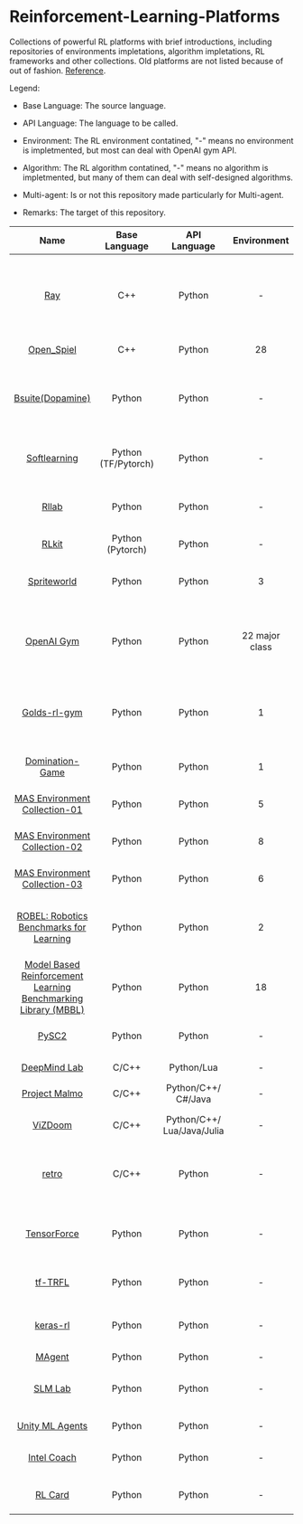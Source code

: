 # Reinforcement-Learning-Platforms
Collections of powerful RL platforms with brief introductions, including repositories of environments impletations, algorithm impletations, RL frameworks and other collections. Old platforms are not listed because of out of fashion. [Reference](https://github.com/aikorea/awesome-rl/blob/master/README.md).

Legend:

* Base Language: The source language.

* API Language: The language to be called.

* Environment: The RL environment contatined, "-" means no environment is impletmented, but most can deal with OpenAI gym API.

* Algorithm: The RL algorithm contatined, "-" means no algorithm is impletmented, but many of them can deal with self-designed algorithms.

* Multi-agent: Is or not this repository made particularly for Multi-agent.

* Remarks: The target of this repository.

| Name | Base Language | API Language | Environment | Algorithm | Multi-agent | Remarks |
| :-----: | :----: | :----: | :----: | :----: | :----: | :----: |
| [Ray](https://github.com/ray-project/ray) | C++ | Python | - | 20+ | N | RL framework,<br>distributed,<br>hyperparameter tuning,<br>RLlib,<br>accelerate,<br>**able to work for Multi-agent RL**. |
| [Open_Spiel](https://github.com/deepmind/open_spiel) | C++ | Python | 28 | 24 | Y | Game Theory with RL,<br>Multi-agent. |
| [Bsuite(Dopamine)](https://github.com/deepmind/bsuite) | Python | Python | - | - | N | Architecture,<br>architecture research,<br>comprehensive studies,<br>visualization,<br>algorithmic research,<br>instruction |
| [Softlearning](https://github.com/rail-berkeley/softlearning) | Python<br>(TF/Pytorch) | Python | - | 5 | N | Training framework,<br>maximum entropy,<br>continuous,<br>with Ray. |
| [Rllab](https://github.com/rll/rllab) | Python | Python | - | 8 | N | Training framework,<br>continuous control tasks,<br>algorithm implementations. |
| [RLkit](https://github.com/vitchyr/rlkit) | Python (Pytorch) | Python | - | 7 | N | Algorithms,<br>PyTorch. |
| [Spriteworld](https://github.com/deepmind/spriteworld) | Python | Python | 3 | - | N | Flexibility,<br>procedurally generating Multi-object scenes,<br>simple interface. |
| [OpenAI Gym](https://github.com/openai/gym) | Python | Python | 22 major class | 2+ | N | Toolkit,<br>standardized set of environments and AIP format.<br>Basis for most RL environments. |
| [Golds-rl-gym](https://github.com/allentran/golds-rl-gym) | Python | Python | 1 | 2 | Y | Continous control RL algorithms,<br>Multi-agent environments,<br>based on OpenAI Gym API. |
| [Domination-Game](https://github.com/noio/Domination-Game) | Python | Python | 1 | - | Y | Simulation engine,<br>Multi-agent competitive game. |
| [MAS Environment Collection-01](https://github.com/koulanurag/ma-gym) | Python | Python | 5 | - | Y | Collection,<br>Multi-agent OpenAI gym environments. |
| [MAS Environment Collection-02](https://github.com/cjm715/mgym) | Python | Python | 8 | - | Y | Collection,<br>Multi-agent OpenAI gym environments. |
| [MAS Environment Collection-03](https://github.com/wwxFromTju/deepmind_MAS_enviroment) | Python | Python | 6 | - | Y | Collection,<br>Multi-agent enviroments. |
| [ROBEL: Robotics Benchmarks for Learning](https://github.com/google-research/robel) | Python | Python | 2 | - | N | Platform,<br>cost-effective robots,<br>associated RL environments,<br>Gym-compliant API. |
| [Model Based Reinforcement Learning Benchmarking Library (MBBL)](https://github.com/WilsonWangTHU/mbbl) | Python | Python | 18 | 18+ | N | Collection of MBRL algorithms, 18 benchmarking environments for MBRL. |
| [PySC2](https://github.com/deepmind/pysc2) | Python | Python | - | 1+ | Y |  StarCraft II Learning Environment<br>(SC2LE). |
| [DeepMind Lab](https://github.com/deepmind/lab) | C/C++ | Python/Lua | - | 1+ | N | Customisable 3D platform. |
| [Project Malmo](https://github.com/Microsoft/malmo) | C/C++ | Python/C++/<br>C#/Java | - | 1+ | N | Minecraft environment. |
| [ViZDoom](https://github.com/Marqt/ViZDoom) | C/C++ | Python/C++/<br>Lua/Java/Julia | - | 1+ | N | Doom-based environment,<br>raw visual information. |
| [retro](https://github.com/openai/retro) | C/C++ | Python | - | 9+ | N | Video game emulators.<br>Supports SNES and Sega Genesis.<br>Compatible with OpenAI gym. |
| [TensorForce](https://github.com/reinforceio/tensorforce) | Python | Python | - | - | N | RL with TensorFlow,<br>Gitter support,<br>OpenAI Gym/Universe/DeepMind Lab integration. |
| [tf-TRFL](https://github.com/deepmind/trfl/) | Python | Python | - | - | N | TensorFlow,<br>useful building blocks for RL agents. |
| [keras-rl](https://github.com/matthiasplappert/keras-rl) | Python | Python | - | - | N | RL algorithms,<br>Keras,<br>compatibley with OpenAI. |
| [MAgent](https://github.com/geek-ai/MAgent) | Python | Python | - | - | Y | Many-agent RL. 
| [SLM Lab](https://github.com/kengz/SLM-Lab) | Python | Python | - | 16+ | N | Canonical RL algorithms,<br>reusable modular components, reproductivable.
| [Unity ML Agents](https://github.com/Unity-Technologies/ml-agents) | Python | Python | - | 16+ | Y | RL environments,<br>Unity Editor.
| [Intel Coach](https://github.com/NervanaSystems/coach) | Python | Python | - | 9+ | N | Implementations,<br>state-of-the-art algorithms.
| [RL Card](https://github.com/datamllab/rlcard) | Python | Python | - | 8 | Y | Toolkit,<br>card games,<br>environments.
